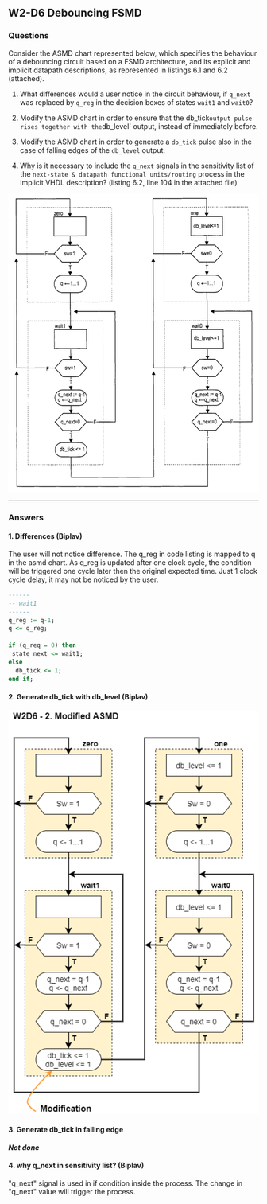 ## W2-D6 Debouncing FSMD

### Questions

Consider the ASMD chart represented below, which specifies the behaviour of a debouncing circuit based on a FSMD architecture, and its explicit and implicit datapath descriptions, as represented in listings 6.1 and 6.2 (attached).

1. What differences would a user notice in the circuit behaviour, if `q_next` was replaced by `q_reg` in the decision boxes of states `wait1` and `wait0`?

2. Modify the ASMD chart in order to ensure that the db_tick` output pulse rises together with the `db_level` output, instead of immediately before.

3. Modify the ASMD chart in order to generate a `db_tick` pulse also in the case of falling edges of the `db_level` output.

4. Why is it necessary to include the `q_next` signals in the sensitivity list of the `next-state & datapath functional units/routing` process in the implicit VHDL description? (listing 6.2, line 104 in the attached file)

<img src="/Resources/images/w02d6.png" alt="drawing" width="650"/>

---

### Answers

#### 1. Differences (Biplav)

The user will not notice difference. The q_reg in code listing is mapped to q in the asmd chart. As q_reg is updated after one clock cycle, the condition will be triggered one cycle later then the original expected time. Just 1 clock cycle delay, it may not be noticed by the user.

```vhdl
------
-- wait1
------
q_reg := q-1;
q <= q_reg;

if (q_req = 0) then
 state_next <= wait1;
else 
  db_tick <= 1;
end if;
```

#### 2. Generate db_tick with db_level (Biplav)

<img src="/Resources/images/w2d6_Modified.png" width="650">

#### 3. Generate db_tick in falling edge

***Not done***

#### 4. why q_next in sensitivity list? (Biplav)

"q_next" signal is used in if condition inside the process. The change in "q_next" value will trigger the process.




